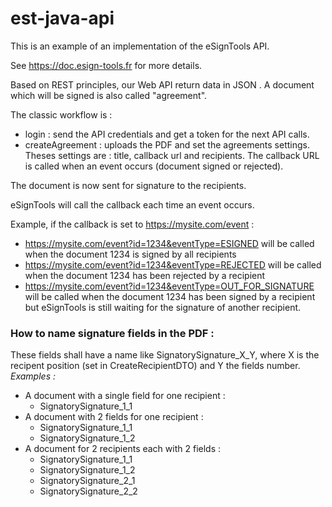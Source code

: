 # est-java-api
This is an example of an implementation of the eSignTools API.

See https://doc.esign-tools.fr for more details.

Based on REST principles, our Web API return data in JSON .
A document which will be signed is also called "agreement".

The classic workflow is :
- login : send the API credentials and get a token for the next API calls.
- createAgreement : uploads the PDF and set the agreements settings. Theses settings are : title, callback url and recipients. The callback URL is called when an event occurs (document signed or rejected).

The document is now sent for signature to the recipients.

eSignTools will call the callback each time an event occurs.

Example, if the callback is set to https://mysite.com/event :
- https://mysite.com/event?id=1234&eventType=ESIGNED will be called when the document 1234 is signed by all recipients
- https://mysite.com/event?id=1234&eventType=REJECTED will be called when the document 1234 has been rejected by a recipient
- https://mysite.com/event?id=1234&eventType=OUT_FOR_SIGNATURE will be called when the document 1234 has been signed by a recipient but eSignTools is still waiting for the signature of another recipient.

### How to name signature fields in the PDF :
These fields shall have a name like SignatorySignature_X_Y, where X is the recipent position (set in CreateRecipientDTO) and Y the fields number.
*Examples :*
- A document with a single field for one recipient :
  - SignatorySignature_1_1
- A document with 2 fields for one recipient :
  - SignatorySignature_1_1
  - SignatorySignature_1_2
- A document for 2 recipients each with 2 fields :
  - SignatorySignature_1_1
  - SignatorySignature_1_2
  - SignatorySignature_2_1
  - SignatorySignature_2_2
